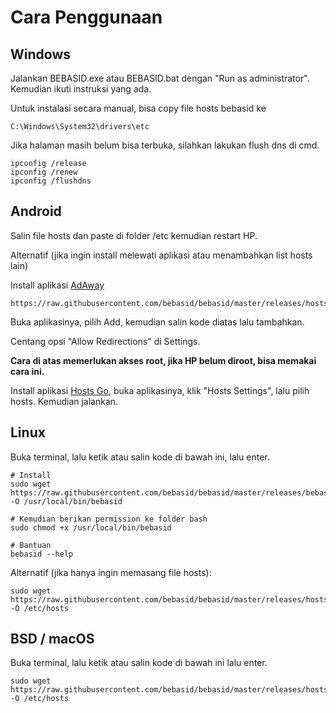 # Cara Penggunaan
## Windows

Jalankan BEBASID.exe atau BEBASID.bat dengan "Run as administrator". Kemudian ikuti instruksi yang ada.

Untuk instalasi secara manual, bisa copy file hosts bebasid ke
```
C:\Windows\System32\drivers\etc
```
Jika halaman masih belum bisa terbuka, silahkan lakukan flush dns di cmd.

```
ipconfig /release
ipconfig /renew
ipconfig /flushdns
```

## Android

Salin file hosts dan paste di folder /etc kemudian restart HP.

Alternatif (jika ingin install melewati aplikasi atau menambahkan list hosts lain)

Install aplikasi [AdAway](https://f-droid.org/en/packages/org.adaway)

```
https://raw.githubusercontent.com/bebasid/bebasid/master/releases/hosts
```

Buka aplikasinya, pilih Add, kemudian salin kode diatas lalu tambahkan.

Centang opsi "Allow Redirections" di Settings.

**Cara di atas memerlukan akses root, jika HP belum diroot, bisa memakai cara ini.**

Install aplikasi [Hosts Go](https://play.google.com/store/apps/details?id=dns.hosts.server.change), buka aplikasinya, klik "Hosts Settings", lalu pilih hosts. Kemudian jalankan.

## Linux

Buka terminal, lalu ketik atau salin kode di bawah ini, lalu enter.

```
# Install
sudo wget https://raw.githubusercontent.com/bebasid/bebasid/master/releases/bebasid.sh -O /usr/local/bin/bebasid

# Kemudian berikan permission ke folder bash
sudo chmod +x /usr/local/bin/bebasid

# Bantuan
bebasid --help
```

Alternatif (jika hanya ingin memasang file hosts):
```
sudo wget https://raw.githubusercontent.com/bebasid/bebasid/master/releases/hosts -O /etc/hosts
```

## BSD / macOS

Buka terminal, lalu ketik atau salin kode di bawah ini lalu enter.
```
sudo wget https://raw.githubusercontent.com/bebasid/bebasid/master/releases/hosts -O /etc/hosts
```
